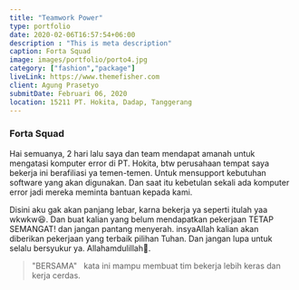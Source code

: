 ```yaml
---
title: "Teamwork Power"
type: portfolio
date: 2020-02-06T16:57:54+06:00
description : "This is meta description"
caption: Forta Squad
image: images/portfolio/porto4.jpg
category: ["fashion","package"]
liveLink: https://www.themefisher.com
client: Agung Prasetyo
submitDate: Februari 06, 2020
location: 15211 PT. Hokita, Dadap, Tanggerang
---
```

### Forta Squad

Hai semuanya, 2 hari lalu saya dan team mendapat amanah untuk mengatasi komputer error di PT. Hokita, btw perusahaan tempat saya bekerja ini berafiliasi ya temen-temen. Untuk mensupport kebutuhan software yang akan digunakan. Dan saat itu kebetulan sekali ada komputer error jadi mereka meminta bantuan kepada kami. 

Disini aku gak akan panjang lebar, karna bekerja ya seperti itulah yaa wkwkw&#128518;. Dan buat kalian yang belum mendapatkan pekerjaan TETAP SEMANGAT! dan jangan pantang menyerah. insyaAllah kalian akan diberikan pekerjaan yang terbaik pilihan Tuhan. Dan jangan lupa untuk selalu bersyukur ya. Allahamdulillah&#129330;.

> "BERSAMA" &nbsp;&nbsp;kata ini mampu membuat tim bekerja lebih keras dan kerja cerdas.

<!-- Consequuntur magni dolores ratione voluptatem.sequi nesciunt neque porro quisquam est dolorem ipsum quia dolor sit amet consectetur adipisci velit.lorem ipsum dolor sit amet consectetur adipisicing elit sed do eiusmod tempor incididunt ut labore et dolore magna aliqua. ut enim ad minim veniam quis nostrud exercitation ullamco laboris nisi ut aliquip commodo consequat.

Reprehenderit in voluptate velit esse cillum dolore fugiat nulla pariatur. Excepteur sint occaecat cupidatat non proident. sunt in culpa qui officia deserunt mollit anim id est laborum. Sed ut perspiciatis unde omnis iste natus. -->

